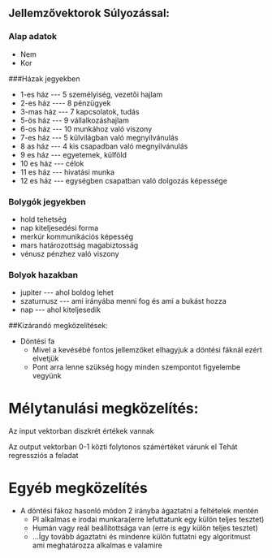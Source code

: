 ## Jellemzővektorok Súlyozással:

### Alap adatok
- Nem
- Kor

###Házak jegyekben
- 1-es ház --- 5 személyiség, vezetői hajlam
- 2-es ház ---- 8 pénzügyek
- 3-mas ház --- 7 kapcsolatok, tudás
- 5-ös ház --- 9 vállalkozáshajlam
- 6-os ház --- 10 munkához való viszony
- 7-es ház --- 5 külvilágban való megnyilvánulás
- 8 as ház --- 4 kis csapadban való megnyilvánulás
- 9 es ház --- egyetemek, külföld
- 10 es ház --- célok
- 11 es ház --- hivatási munka
- 12 es ház --- egységben csapatban való dolgozás képessége

### Bolygók jegyekben
- hold tehetség
- nap kiteljesedési forma
- merkúr kommunikációs képesség
- mars határozottság magabiztosság
- vénusz pénzhez való viszony

### Bolyok hazakban
- jupiter --- ahol boldog lehet
- szaturnusz --- ami irányába menni fog és ami a bukást hozza
- nap --- ahol kiteljesedik


##Kizárandó megközelítések:
- Döntési fa
  - Mivel a kevésébé fontos jellemzőket elhagyjuk a döntési fáknál ezért elvetjük
  - Pont arra lenne szükség hogy minden szempontot figyelembe vegyünk


# Mélytanulási megközelítés:

Az input vektorban diszkrét értékek vannak

Az output vektorban 0-1 közti folytonos számértéket várunk el 
Tehát regressziós a feladat

# Egyéb megközelítés
- A döntési fákoz hasonló módon 2 irányba ágaztatni a feltételek mentén
  - Pl alkalmas e irodai munkara(erre lefuttatunk egy külön teljes tesztet)
  - Humán vagy reál beállítottsága van (erre is egy külön teljes tesztet)
  - ...Így tovább ágaztatni és mindenre külön futtatni egy algoritmust ami meghatározza alkalmas e valamire